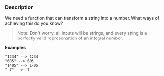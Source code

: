 ### Description

We need a function that can transform a string into a number. What ways of achieving this do you know?

> Note: Don't worry, all inputs will be strings, and every string is a perfectly valid representation of an integral number.

**Examples**

```
"1234" --> 1234
"605" --> 605
"1405" --> 1405
"-7" --> -7
```
